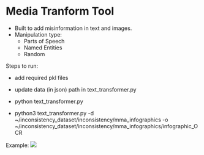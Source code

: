 # Media Tranform Tool
- Built to add misinformation in text and images.
- Manipulation type:
  - Parts of Speech
  - Named Entities
  - Random

Steps to run:
- add required pkl files
- update data (in json)  path in text_transformer.py
- python text_transformer.py

- python3 text_transformer.py -d ~/inconsistency_dataset/inconsistency/mma_infographics -o ~/inconsistency_dataset/inconsistency/mma_infographics/infographic_OCR

Example: 
![](link)
